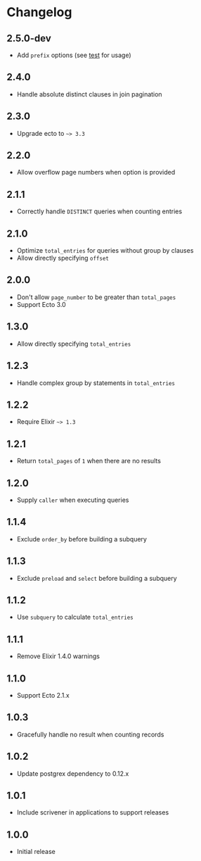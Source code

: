 # Changelog

## 2.5.0-dev

* Add `prefix` options (see
  [test](https://github.com/drewolson/scrivener_ecto/blob/8ef17361251aea9784d5b0402547327d90ca4184/test/scrivener/paginator/ecto/query_test.exs#L430)
  for usage)

## 2.4.0

* Handle absolute distinct clauses in join pagination

## 2.3.0

* Upgrade ecto to `~> 3.3`

## 2.2.0

* Allow overflow page numbers when option is provided

## 2.1.1

* Correctly handle `DISTINCT` queries when counting entries

## 2.1.0

* Optimize `total_entries` for queries without group by clauses
* Allow directly specifying `offset`

## 2.0.0

* Don't allow `page_number` to be greater than `total_pages`
* Support Ecto 3.0

## 1.3.0

* Allow directly specifying `total_entries`

## 1.2.3

* Handle complex group by statements in `total_entries`

## 1.2.2

* Require Elixir `~> 1.3`

## 1.2.1

* Return `total_pages` of `1` when there are no results

## 1.2.0

* Supply `caller` when executing queries

## 1.1.4

* Exclude `order_by` before building a subquery

## 1.1.3

* Exclude `preload` and `select` before building a subquery

## 1.1.2

* Use `subquery` to calculate `total_entries`

## 1.1.1

* Remove Elixir 1.4.0 warnings

## 1.1.0

* Support Ecto 2.1.x

## 1.0.3

* Gracefully handle no result when counting records

## 1.0.2

* Update postgrex dependency to 0.12.x

## 1.0.1

* Include scrivener in applications to support releases

## 1.0.0

* Initial release
